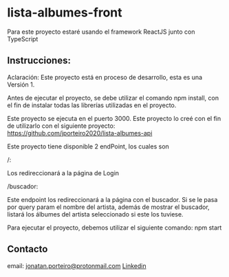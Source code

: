 # lista-albumes-front
Para este proyecto estaré usando el framework ReactJS junto con TypeScript

## Instrucciones:

Aclaración: Este proyecto está en proceso de desarrollo, esta es una Versión 1.

Antes de ejecutar el proyecto, se debe utilizar el comando npm install, con el fin de instalar todas las librerías utilizadas en el proyecto.

Este proyecto se ejecuta en el puerto 3000. Este proyecto lo creé con el fin de utilizarlo con el siguiente proyecto: https://github.com/jporteiro2020/lista-albumes-api

Este proyecto tiene disponible 2 endPoint, los cuales son 

/:

Los redireccionará a la página de Login

/buscador:

Este endpoint los redireccionará a la página con el buscador. Si se le pasa por query param el nombre del artista, además de mostrar el buscador, listará los álbumes del artista
seleccionado si este los tuviese.

Para ejecutar el proyecto, debemos utilizar el siguiente comando:
npm start

## Contacto

email: jonatan.porteiro@protonmail.com
[Linkedin](https://www.linkedin.com/in/jonatan-porteiro/)
